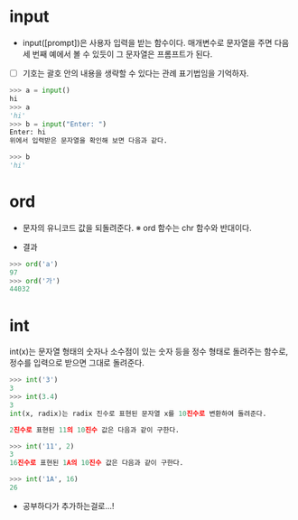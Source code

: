 # input
- input([prompt])은 사용자 입력을 받는 함수이다. 매개변수로 문자열을 주면 다음 세 번째 예에서 볼 수 있듯이 그 문자열은 프롬프트가 된다.

- [ ] 기호는 괄호 안의 내용을 생략할 수 있다는 관례 표기법임을 기억하자.

```python
>>> a = input()
hi
>>> a
'hi'
>>> b = input("Enter: ")
Enter: hi
위에서 입력받은 문자열을 확인해 보면 다음과 같다.

>>> b
'hi'
```

# ord
- 문자의 유니코드 값을 되돌려준다.
※ ord 함수는 chr 함수와 반대이다.

- 결과
```python
>>> ord('a')
97
>>> ord('가')
44032
```

# int
int(x)는 문자열 형태의 숫자나 소수점이 있는 숫자 등을 정수 형태로 돌려주는 함수로, 정수를 입력으로 받으면 그대로 돌려준다.

```python
>>> int('3')
3
>>> int(3.4)
3
int(x, radix)는 radix 진수로 표현된 문자열 x를 10진수로 변환하여 돌려준다.

2진수로 표현된 11의 10진수 값은 다음과 같이 구한다.

>>> int('11', 2)
3
16진수로 표현된 1A의 10진수 값은 다음과 같이 구한다.

>>> int('1A', 16)
26
```

- 공부하다가 추가하는걸로...!